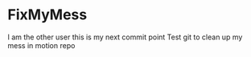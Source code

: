 FixMyMess
=========
I am the other user
this is my next commit point
Test git to clean up my mess in motion repo
